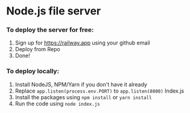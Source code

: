 # Node.js file server
 
### To deploy the server for free:
1. Sign up for https://railway.app using your github email
2. Deploy from Repo
3. Done!

### To deploy locally:
1. Install NodeJS, NPM/Yarn if you don't have it already
2. Replace `app.listen(process.env.PORT)` to `app.listen(8000)` Index.js
3. Install the packages using `npm install` or `yarn install`
4. Run the code using `node index.js`
